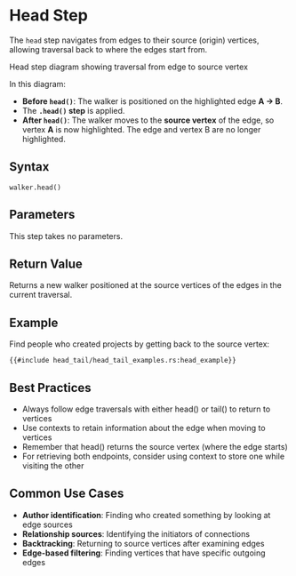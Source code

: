 # Head Step

The `head` step navigates from edges to their source (origin) vertices, allowing traversal back to where the edges start
from.

<object type="image/svg+xml" data="head_tail/image_head.svg" title="Head Step Diagram">
Head step diagram showing traversal from edge to source vertex
</object>

In this diagram:

- **Before `head()`**: The walker is positioned on the highlighted edge **A -> B**.
- The **`.head()` step** is applied.
- **After `head()`**: The walker moves to the **source vertex** of the edge, so vertex **A** is now highlighted. The edge and vertex B are no longer highlighted.

## Syntax

```rust,noplayground
walker.head()
```

## Parameters

This step takes no parameters.

## Return Value

Returns a new walker positioned at the source vertices of the edges in the current traversal.

## Example

Find people who created projects by getting back to the source vertex:

```rust,noplayground
{{#include head_tail/head_tail_examples.rs:head_example}}
```

## Best Practices

- Always follow edge traversals with either head() or tail() to return to vertices
- Use contexts to retain information about the edge when moving to vertices
- Remember that head() returns the source vertex (where the edge starts)
- For retrieving both endpoints, consider using context to store one while visiting the other

## Common Use Cases

- **Author identification**: Finding who created something by looking at edge sources
- **Relationship sources**: Identifying the initiators of connections
- **Backtracking**: Returning to source vertices after examining edges
- **Edge-based filtering**: Finding vertices that have specific outgoing edges

